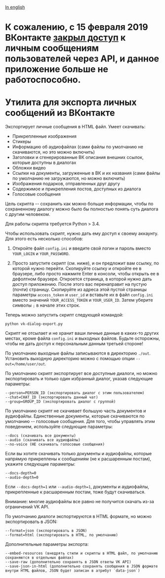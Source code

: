[In english](https://github.com/zenwarr/vk-dialogue-export/blob/master/README-en.md)

# К сожалению, с 15 февраля 2019 ВКонтакте [закрыл доступ](https://vk.com/dev/messages_api) к личным сообщениям пользователей через API, и данное приложение больше не работоспособно.

# Утилита для экспорта личных сообщений из ВКонтакте

Экспортирует личные сообщения в HTML файл.
Умеет скачивать:
- Прикрепленные изображения
- Стикеры
- Информацию об аудиофайлах (сами файлы по умолчанию не скачиваются, но это можно включить)
- Заголовки и сгенерированные ВК описания внешних ссылок, которые доступны в диалогах
- Обложки видео
- Ссылки на документы, загруженные в ВК и их названия (сами файлы по умолчанию не загружаются, но можно включить)
- Изображения подарков, отправленных друг другу
- Содержимое и прикрепления постов, доступных из диалога
- Голосовые сообщения

Цель скрипта -- сохранить как можно больше информации, чтобы по сохраненному диалогу можно было бы полностью понять суть диалога с другим человеком.

Для работы скрипта требуется Python > 3.4.

Чтобы использовать скрипт, нужно дать ему доступ к своему аккаунту.
Для этого есть несколько способов:

1. Откройте файл `config.ini` и введите свой логин и пароль вместо `YOUR_LOGIN` и `YOUR_PASSWORD`.

2. Просто запустите скрипт (см. ниже), и он предложит вам ссылку, по которой нужно перейти.
Скопируйте ссылку и откройте ее в браузере, либо просто нажмите Enter в консоли, чтобы открыть ее в дефолтном браузере.
Откроется страница, в которой нужно дать доступ приложению.
После этого вас перенаправит на пустую (почти) страницу.
Скопируйте из адреса этой пустой страницы параметры `access_token` и `user_id` и вставьте их в файл `config.ini` вместо значений `YOUR_ACCESS_TOKEN` и `YOUR_USER_ID`.
Затем уберите символы `;` в начале этих строк.

Теперь можно запустить скрипт следующей командой:

```
python vk-dialog-export.py
```

Скрипт не отсылает и не хранит ваши личные данные в каких-то других местах, кроме файла `config.ini` и выходных файлов.
Будьте осторожны, чтобы не дать доступ к персональным данным третьей стороне!

По умолчанию выходные файлы записываются в директорию `./out`.
Установить выходную директорию можно с помощью опции `--out=/home/user/out`.

По умолчанию скрипт экспортирует все доступные диалоги, но можно экспортировать и только один избранный диалог, указав следующие параметры:

```
--person=PERSON_ID (экспортировать диалог с этим пользователем)
--chat=CHAT_ID (экспортировать данный чат)
--group=GROUP_ID (экспортировать диалог с группой)
```

По умолчанию скрипт не скачивает большую часть документов и аудиофайлы.
Единственные документы, которые скачиваются по умолчанию -- голосовые сообщения.
Для того, чтобы управлять этим поведением, используйте следующие параметры:

```
--docs (скачивать все документы)
--audio (скачивать все аудиофайлы)
--no-voice (НЕ скачивать голосовые сообщения)
```

Если вы хотите скачивать только документы и аудиофайлы, которые напрямую прикреплены к сообщениям (не к расшаренным постам), укажите следующие параметры:

```
--docs-depth=0
--audio-depth=0
```

Если `--docs-depth=1` или `--audio-depth=1`, документы и аудиофайлы, прикрепленные к расшаренным постам, тоже будут скачиваться.

Внимание: многие аудиофайлы все равно не получится скачать из-за ограничений VK API.

По умолчанию диалоги экспортируются в HTML формате, но можно экспортировать в JSON:

```
--format=json (экспортировать в JSON)
--format=html (экспортировать в HTML, по умолчанию)
```

Дополнительные параметры экспорта:

```
--embed-resources (внедрять стили и скрипты в HTML файл, по умолчанию сохраняются в отдельных файлах)
--save-raw (дополнительно сохранять в JSON ответы VK API)
--save-json-in-html (дополнительно сохранять сообщения в JSON формате внутри HTML файлов, JSON будет записан в атрибут `data-json`)
```
